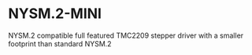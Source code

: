 # NYSM.2-MINI

NYSM.2 compatible full featured TMC2209 stepper driver with a smaller footprint than standard NYSM.2
